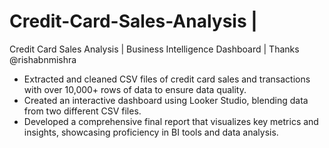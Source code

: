 # Credit-Card-Sales-Analysis |
Credit Card Sales Analysis | Business Intelligence Dashboard | Thanks @rishabnmishra

- Extracted and cleaned CSV files of credit card sales and transactions with over 10,000+ rows of data to ensure data quality.
- Created an interactive dashboard using Looker Studio, blending data from two different CSV files.
- Developed a comprehensive final report that visualizes key metrics and insights, showcasing proficiency in BI tools and data analysis.
